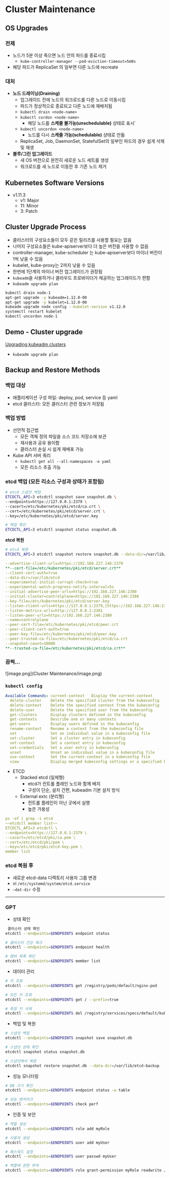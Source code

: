 # Cluster Maintenance

## OS Upgrades

### 전제

- 노드가 5분 이상 죽으면 노드 안의 파드를 종료시킴
  - `kube-controller-manager --pod-eviction-timeout=5m0s`
- 해당 파드가 ReplicaSet 의 일부면 다른 노드에 recreate

### 대처

- **노드 드레이닝(Draining)**
  - 업그레이드 전에 노드의 워크로드를 다른 노드로 이동시킴
  - 파드가 정상적으로 종료되고 다른 노드에 재배치됨
  - `kubectl drain <node-name>`
  - `kubectl cordon <node-name>`
    - 해당 노드를 **스케줄 불가능(unschedulable)** 상태로 표시`
  - `kubectl uncordon <node-name>`
    - 노드를 다시 **스케줄 가능(schedulable)** 상태로 만듦
  - ReplicaSet, Job, DaemonSet, StatefulSet의 일부인 파드의 경우 쉽게 삭제 및 재생
- **블루/그린 업그레이드**
  - 새 OS 버전으로 완전히 새로운 노드 세트를 생성
  - 워크로드를 새 노드로 이동한 후 기존 노드 제거

## Kubernetes Software Versions

- v1.11.3
  - v1: Major
  - 11: Minor
  - 3: Patch

## Cluster Upgrade Process

- 클러스터의 구성요소들이 모두 같은 릴리즈를 사용할 필요는 없음
- 나머지 구성요소들은 kube-apiserver보다 더 높은 버전을 사용할 수 없음
- controller-manager, kube-scheduler 는 kube-apiserver보다 마이너 버전이 1씩 낮을 수 있음
- kubelet, kube-proxy는 2까지 낮을 수 있음
- 한번에 1단계의 마이너 버전 업그레이드가 권장됨
- `kubeadm`을 사용하거나 클라우드 프로바이더가 제공하는 업그레이드가 편함
- `kubeadm upgrade plan`

```bash
kubectl drain node-1
apt-get upgrade -y kubeadm=1.12.0-00
apt-get upgrade -y kubelet=1.12.0-00
kubeadm upgrade node config --kubelet-version v1.12.0
systemctl restart kubelet
kubectl uncordon node-1
```

## Demo - Cluster upgrade

[Upgrading kubeadm clusters](https://kubernetes.io/docs/tasks/administer-cluster/kubeadm/kubeadm-upgrade/)

- `kubeadm upgrade plan`

## Backup and Restore Methods

### 백업 대상

- 애플리케이션 구성 파일: deploy, pod, service 등 yaml
- etcd 클러스터: 모든 클러스터 관련 정보가 저장됨

### 백업 방법

- 선언적 접근법
  - 모든 객체 정의 파일을 소스 코드 저장소에 보관
  - 재사용과 공유 용이함
  - 클러스터 손실 시 쉽게 재배포 가능
- Kube API 서버 쿼리
  - `kubectl get all --all-namespaces -o yaml`
  - 모든 리소스 추출 가능

### etcd 백업 (모든 리소스 구성과 상태가 포함됨)

```bash
# etcd 스냅샷 백업
ETCDCTL_API=3 etcdctl snapshot save snapshot.db \
--endpoints=https://127.0.0.1:2379 \
--cacert=/etc/kubernetes/pki/etcd/ca.crt \
--cert=/etc/kubernetes/pki/etcd/server.crt \
--key=/etc/kubernetes/pki/etcd/server.key

# 백업 확인
ETCDCTL_API=3 etcdctl snapshot status snapshot.db
```

**etcd 복원**

```bash
# etcd 복원
ETCDCTL_API=3 etcdctl snapshot restore snapshot.db --data-dir=/var/lib/etcd-backup
```

```yaml
--advertise-client-urls=https://192.168.227.146:2379
**--cert-file=/etc/kubernetes/pki/etcd/server.crt**
--client-cert-auth=true
--data-dir=/var/lib/etcd
--experimental-initial-corrupt-check=true
--experimental-watch-progress-notify-interval=5s
--initial-advertise-peer-urls=https://192.168.227.146:2380
--initial-cluster=controlplane=https://192.168.227.146:2380
--key-file=/etc/kubernetes/pki/etcd/server.key
--listen-client-urls=https://127.0.0.1:2379,[https://192.168.227.146:2379](https://192.168.227.146:2379/)
--listen-metrics-urls=http://127.0.0.1:2381
--listen-peer-urls=https://192.168.227.146:2380
--name=controlplane
--peer-cert-file=/etc/kubernetes/pki/etcd/peer.crt
--peer-client-cert-auth=true
--peer-key-file=/etc/kubernetes/pki/etcd/peer.key
--peer-trusted-ca-file=/etc/kubernetes/pki/etcd/ca.crt
--snapshot-count=10000
**--trusted-ca-file=/etc/kubernetes/pki/etcd/ca.crt**
```

### 끔찍…

![image.png](Cluster Maintenance/image.png)

### `kubectl config`

```yaml
Available Commands: current-context   Display the current-context
  delete-cluster    Delete the specified cluster from the kubeconfig
  delete-context    Delete the specified context from the kubeconfig
  delete-user       Delete the specified user from the kubeconfig
  get-clusters      Display clusters defined in the kubeconfig
  get-contexts      Describe one or many contexts
  get-users         Display users defined in the kubeconfig
  rename-context    Rename a context from the kubeconfig file
  set               Set an individual value in a kubeconfig file
  set-cluster       Set a cluster entry in kubeconfig
  set-context       Set a context entry in kubeconfig
  set-credentials   Set a user entry in kubeconfig
  unset             Unset an individual value in a kubeconfig file
  use-context       Set the current-context in a kubeconfig file
  view              Display merged kubeconfig settings or a specified kubeconfig file
```

- ETCD
  - Stacked etcd (일체형)
    - etcd가 컨트롤 플레인 노드와 함께 배치
    - 구성이 단순, 설치 간편, kubeadm 기본 설치 방식
  - External extc (분리형)
    - 컨트롤 플레인이 아닌 곳에서 실행
    - 높은 가용성

```yaml
ps -ef | grep -i etcd
~~etcdctl member list~~
ETCDCTL_API=3 etcdctl \
--endpoints=https://127.0.0.1:2379 \
--cacert=/etc/etcd/pki/ca.pem \
--cert=/etc/etcd/pki/pem \
--key=/etc/etcd/pki/etcd-key.pem \
member list
```

### etcd 복원 후

- 새로운 etcd-data 디렉토리 사용자 그룹 변경
- vi `/etc/systemd/system/etcd.service`
- `—dat-dir` 수정

---

### GPT

- 상태 확인

```bash
 클러스터 상태 확인
etcdctl --endpoints=$ENDPOINTS endpoint status

# 클러스터 건강 체크
etcdctl --endpoints=$ENDPOINTS endpoint health

# 멤버 목록 확인
etcdctl --endpoints=$ENDPOINTS member list
```

- 데이터 관리

```bash
# 키 조회
etcdctl --endpoints=$ENDPOINTS get /registry/pods/default/nginx-pod

# 모든 키 조회
etcdctl --endpoints=$ENDPOINTS get / --prefix=true

# 특정 키 삭제
etcdctl --endpoints=$ENDPOINTS del /registry/services/specs/default/kubernetes
```

- 백업 및 복원

```bash
# 스냅샷 백업
etcdctl --endpoints=$ENDPOINTS snapshot save snapshot.db

# 스냅샷 상태 확인
etcdctl snapshot status snapshot.db

# 스냅샷에서 복원
etcdctl snapshot restore snapshot.db --data-dir=/var/lib/etcd-backup
```

- 성능 모니터링

```bash
# DB 크기 확인
etcdctl --endpoints=$ENDPOINTS endpoint status -w table

# 성능 벤치마크
etcdctl --endpoints=$ENDPOINTS check perf
```

- 인증 및 보안

```bash
# 역할 생성
etcdctl --endpoints=$ENDPOINTS role add myRole

# 사용자 생성
etcdctl --endpoints=$ENDPOINTS user add myUser

# 패스워드 설정
etcdctl --endpoints=$ENDPOINTS user passwd myUser

# 역할에 권한 부여
etcdctl --endpoints=$ENDPOINTS role grant-permission myRole readwrite /keyPrefix/ --prefix
```
